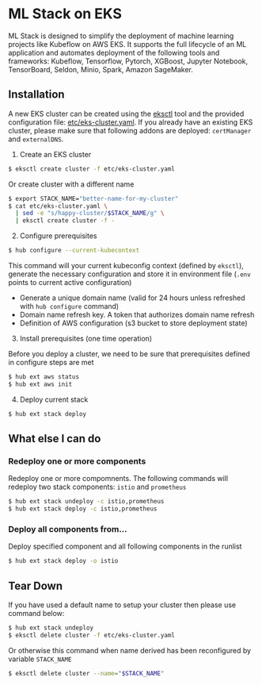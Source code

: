 # ML Stack on EKS

ML Stack is designed to simplify the deployment of machine learning projects like Kubeflow on AWS EKS.  It supports the full lifecycle of an ML application and automates deployment of the following tools and frameworks: Kubeflow, Tensorflow, Pytorch, XGBoost, Jupyter Notebook, TensorBoard, Seldon, Minio, Spark, Amazon SageMaker.

## Installation

A new EKS cluster can be created using the [eksctl](https://docs.aws.amazon.com/eks/latest/userguide/eksctl.html) tool and the provided configuration file: [etc/eks-cluster.yaml](etc/eks-cluster.yaml). If you already have an existing EKS cluster, please make sure that following addons are deployed: `certManager` and `externalDNS`.

1. Create an EKS cluster

```bash
$ eksctl create cluster -f etc/eks-cluster.yaml
```

Or create cluster with a different name

```bash
$ export STACK_NAME="better-name-for-my-cluster"
$ cat etc/eks-cluster.yaml \
  | sed -e "s/happy-cluster/$STACK_NAME/g" \
  | eksctl create cluster -f -
```

2. Configure prerequisites

```bash
$ hub configure --current-kubecontext
```

This command will your current kubeconfig context (defined by `eksctl`), generate the necessary configuration and store it in environment file (`.env` points to current active configuration)

* Generate a unique domain name (valid for 24 hours unless refreshed with `hub configure` command)
* Domain name refresh key. A token that authorizes domain name refresh
* Definition of AWS configuration (s3 bucket to store deployment state)

3. Install prerequisites (one time operation)

Before you deploy a cluster, we need to be sure that prerequisites defined in configure steps are met

```bash
$ hub ext aws status
$ hub ext aws init
```

4. Deploy current stack

```bash
$ hub ext stack deploy
```

## What else I can do

### Redeploy one or more components

Redeploy one or more compomnents. The following commands will redeploy two stack components: `istio` and `prometheus`

```bash
$ hub ext stack undeploy -c istio,prometheus
$ hub ext stack deploy -c istio,prometheus
```


### Deploy all components from...

Deploy specified component and all following components in the runlist

```bash
$ hub ext stack deploy -o istio
```

## Tear Down

If you have used a default name to setup your cluster then please use command below:

```bash
$ hub ext stack undeploy
$ eksctl delete cluster -f etc/eks-cluster.yaml
```

Or otherwise this command when name derived has been reconfigured by variable `STACK_NAME`

```bash
$ eksctl delete cluster --name="$STACK_NAME"
```
